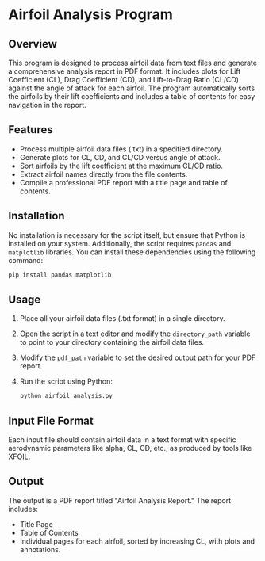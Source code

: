 # Airfoil Analysis Program

## Overview

This program is designed to process airfoil data from text files and generate a comprehensive analysis report in PDF format. It includes plots for Lift Coefficient (CL), Drag Coefficient (CD), and Lift-to-Drag Ratio (CL/CD) against the angle of attack for each airfoil. The program automatically sorts the airfoils by their lift coefficients and includes a table of contents for easy navigation in the report.

## Features

- Process multiple airfoil data files (.txt) in a specified directory.
- Generate plots for CL, CD, and CL/CD versus angle of attack.
- Sort airfoils by the lift coefficient at the maximum CL/CD ratio.
- Extract airfoil names directly from the file contents.
- Compile a professional PDF report with a title page and table of contents.

## Installation

No installation is necessary for the script itself, but ensure that Python is installed on your system. Additionally, the script requires `pandas` and `matplotlib` libraries. You can install these dependencies using the following command:

```bash
pip install pandas matplotlib
```

## Usage

1. Place all your airfoil data files (.txt format) in a single directory.
2. Open the script in a text editor and modify the `directory_path` variable to point to your directory containing the airfoil data files.
3. Modify the `pdf_path` variable to set the desired output path for your PDF report.
4. Run the script using Python:

   ```bash
   python airfoil_analysis.py
   ```

## Input File Format

Each input file should contain airfoil data in a text format with specific aerodynamic parameters like alpha, CL, CD, etc., as produced by tools like XFOIL.

## Output

The output is a PDF report titled "Airfoil Analysis Report." The report includes:

- Title Page
- Table of Contents
- Individual pages for each airfoil, sorted by increasing CL, with plots and annotations.
